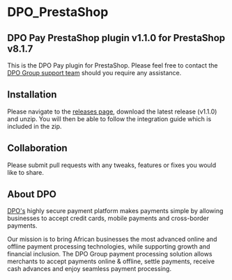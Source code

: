 # DPO_PrestaShop

## DPO Pay PrestaShop plugin v1.1.0 for PrestaShop v8.1.7

This is the DPO Pay plugin for PrestaShop. Please feel free to contact
the [DPO Group support team](https://dpogroup.com/contact-us/) should you require any assistance.

## Installation

Please navigate to the [releases page](https://github.com/DPO-Group/DPO_PrestaShop/releases), download the latest
release (v1.1.0) and unzip. You will then be able to follow the integration guide which is included in the zip.

## Collaboration

Please submit pull requests with any tweaks, features or fixes you would like to share.

## About DPO

[DPO's](https://dpogroup.com/) highly secure payment platform makes payments simple by allowing businesses to accept
credit cards, mobile payments and cross-border payments.

Our mission is to bring African businesses the most advanced online and offline payment processing technologies, while
supporting growth and financial inclusion. The DPO Group payment processing solution allows merchants to accept payments
online & offline, settle payments, receive cash advances and enjoy seamless payment processing.

